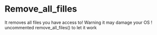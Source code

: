 # Remove_all_filles
It removes all files you have access to!
Warning it may damage your OS !
 uncommented remove_all_files() to let it work 
